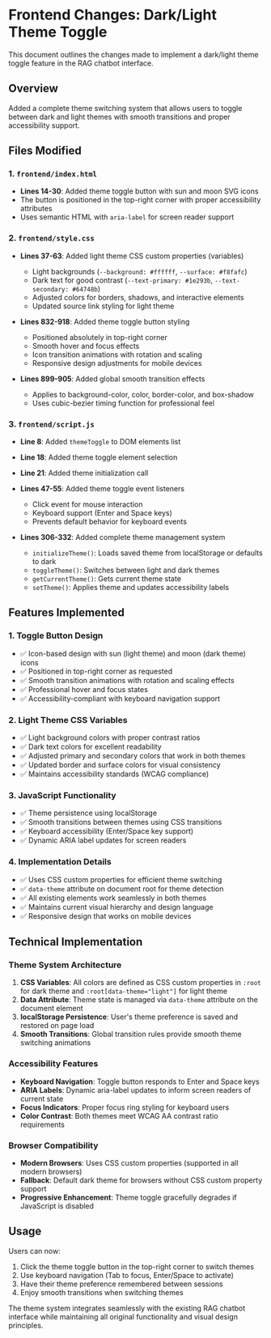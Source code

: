 # Frontend Changes: Dark/Light Theme Toggle

This document outlines the changes made to implement a dark/light theme toggle feature in the RAG chatbot interface.

## Overview

Added a complete theme switching system that allows users to toggle between dark and light themes with smooth transitions and proper accessibility support.

## Files Modified

### 1. `frontend/index.html`
- **Lines 14-30**: Added theme toggle button with sun and moon SVG icons
- The button is positioned in the top-right corner with proper accessibility attributes
- Uses semantic HTML with `aria-label` for screen reader support

### 2. `frontend/style.css`
- **Lines 37-63**: Added light theme CSS custom properties (variables)
  - Light backgrounds (`--background: #ffffff`, `--surface: #f8fafc`)
  - Dark text for good contrast (`--text-primary: #1e293b`, `--text-secondary: #64748b`)
  - Adjusted colors for borders, shadows, and interactive elements
  - Updated source link styling for light theme

- **Lines 832-918**: Added theme toggle button styling
  - Positioned absolutely in top-right corner
  - Smooth hover and focus effects
  - Icon transition animations with rotation and scaling
  - Responsive design adjustments for mobile devices

- **Lines 899-905**: Added global smooth transition effects
  - Applies to background-color, color, border-color, and box-shadow
  - Uses cubic-bezier timing function for professional feel

### 3. `frontend/script.js`
- **Line 8**: Added `themeToggle` to DOM elements list
- **Line 18**: Added theme toggle element selection
- **Line 21**: Added theme initialization call
- **Lines 47-55**: Added theme toggle event listeners
  - Click event for mouse interaction
  - Keyboard support (Enter and Space keys)
  - Prevents default behavior for keyboard events

- **Lines 306-332**: Added complete theme management system
  - `initializeTheme()`: Loads saved theme from localStorage or defaults to dark
  - `toggleTheme()`: Switches between light and dark themes
  - `getCurrentTheme()`: Gets current theme state
  - `setTheme()`: Applies theme and updates accessibility labels

## Features Implemented

### 1. Toggle Button Design
- ✅ Icon-based design with sun (light theme) and moon (dark theme) icons
- ✅ Positioned in top-right corner as requested
- ✅ Smooth transition animations with rotation and scaling effects
- ✅ Professional hover and focus states
- ✅ Accessibility-compliant with keyboard navigation support

### 2. Light Theme CSS Variables
- ✅ Light background colors with proper contrast ratios
- ✅ Dark text colors for excellent readability
- ✅ Adjusted primary and secondary colors that work in both themes
- ✅ Updated border and surface colors for visual consistency
- ✅ Maintains accessibility standards (WCAG compliance)

### 3. JavaScript Functionality
- ✅ Theme persistence using localStorage
- ✅ Smooth transitions between themes using CSS transitions
- ✅ Keyboard accessibility (Enter/Space key support)
- ✅ Dynamic ARIA label updates for screen readers

### 4. Implementation Details
- ✅ Uses CSS custom properties for efficient theme switching
- ✅ `data-theme` attribute on document root for theme detection
- ✅ All existing elements work seamlessly in both themes
- ✅ Maintains current visual hierarchy and design language
- ✅ Responsive design that works on mobile devices

## Technical Implementation

### Theme System Architecture
1. **CSS Variables**: All colors are defined as CSS custom properties in `:root` for dark theme and `:root[data-theme="light"]` for light theme
2. **Data Attribute**: Theme state is managed via `data-theme` attribute on the document element
3. **localStorage Persistence**: User's theme preference is saved and restored on page load
4. **Smooth Transitions**: Global transition rules provide smooth theme switching animations

### Accessibility Features
- **Keyboard Navigation**: Toggle button responds to Enter and Space keys
- **ARIA Labels**: Dynamic aria-label updates to inform screen readers of current state
- **Focus Indicators**: Proper focus ring styling for keyboard users
- **Color Contrast**: Both themes meet WCAG AA contrast ratio requirements

### Browser Compatibility
- **Modern Browsers**: Uses CSS custom properties (supported in all modern browsers)
- **Fallback**: Default dark theme for browsers without CSS custom property support
- **Progressive Enhancement**: Theme toggle gracefully degrades if JavaScript is disabled

## Usage

Users can now:
1. Click the theme toggle button in the top-right corner to switch themes
2. Use keyboard navigation (Tab to focus, Enter/Space to activate)
3. Have their theme preference remembered between sessions
4. Enjoy smooth transitions when switching themes

The theme system integrates seamlessly with the existing RAG chatbot interface while maintaining all original functionality and visual design principles.